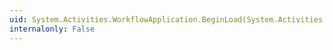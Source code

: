 ```yaml
---
uid: System.Activities.WorkflowApplication.BeginLoad(System.Activities.WorkflowApplicationInstance,System.TimeSpan,System.AsyncCallback,System.Object)
internalonly: False
---
```


